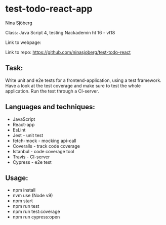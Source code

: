 # test-todo-react-app

Nina Sjöberg

Class: Java Script 4, testing
Nackademin ht 16 - vt18

Link to webpage:

Link to repo: https://github.com/ninasjoberg/test-todo-react


## Task:

Write unit and e2e tests for a frontend-application, using a test framework. Have a look at the test coverage and make sure to test the whole application. Run the test through a CI-server.


## Languages and techniques:

- JavaScript
- React-app
- EsLint
- Jest - unit test
- fetch-mock - mocking api-call
- Coveralls - track code coverage
- Istanbul - code coverage tool
- Travis - CI-server
- Cypress - e2e test


## Usage:

- npm install
- nvm use (Node v9)
- npm start
- npm run test
- npm run test:coverage
- npm run cypress:open

